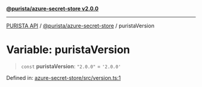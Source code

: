 [**@purista/azure-secret-store v2.0.0**](../README.md)

***

[PURISTA API](../../../packages.md) / [@purista/azure-secret-store](../README.md) / puristaVersion

# Variable: puristaVersion

> `const` **puristaVersion**: `"2.0.0"` = `'2.0.0'`

Defined in: [azure-secret-store/src/version.ts:1](https://github.com/puristajs/purista/blob/master/packages/azure-secret-store/src/version.ts#L1)
